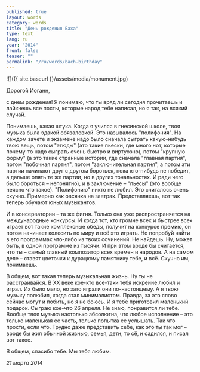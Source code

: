 ```yaml
---
published: true
layout: words
category: words
title: "День рождения Баха"
type: text
lang: ru
year: "2014"
front: false
teaser: ""
permalink: "/ru/words/bach-birthday"
---
```


![]({{ site.baseurl }}/assets/media/monument.jpg)

Дорогой Иоганн,

с днем рождения! Я понимаю, что ты вряд ли сегодня прочитаешь и лайкнешь все посты, которые народ тебе написал, но я так, на всякий случай.

Понимаешь, какая штука. Когда я учился в гнесинской школе, твоя музыка была эдакой обязаловкой. Это называлось "полифония". На каждом зачете и экзамене надо было сначала сыграть какую-нибудь твою вещь, потом "этюды" (это такие пьески, где много нот, которые почему-то надо сыграть очень быстро и виртуозно), потом "крупную форму" (а это такие странные истории, где сначала "главная партия", потом "побочная партия", потом "заключительная партия", а потом эти партии начинают друг с другом бороться, пока кто-нибудь не победит, а дальше опять те же партии, но в других тональностях. И ради чего было бороться – непонятно), и в заключение – "пьесы" (это вообще неясно что такое). "Полифонию" никто не любил. Это считалось очень скучно. Примерно как овсянка на завтрак. Представляешь, вот так теперь обучают юных музыкантов.

И в консерватории – та же фигня. Только она уже распространяется на международные конкурсы. И когда тот, кто громче всех и быстрее всех играет вот такие комплексные обеды, получит на конкурсе премию, он потом начинает колесить по миру и всё это играть. Но попробуй найти в его программах что-либо из твоих сочинений. Не найдешь. Ну, может быть, в одной программе из тысячи. И при этом вроде бы считается, что ты – самый главный композитор всех времен и народов. А на самом деле – ставят цветочки к дурацкому памятнику тебе, и всё. Скучно им, понимаешь.

В общем, вот такая теперь музыкальная жизнь. Ну ты не расстраивайся. В ХХ веке кое-кто все-таки тебя искренне любил и играл. Их было мало, но зато играли они по-настоящему. А я твою музыку полюбил, когда стал минималистом. Правда, за это слово сейчас могут и побить, но я не боюсь. И я тебе приготовил маленький подарок. Сыграю кое-что 26 апреля. Не знаю, понравится ли тебе. Вообще твоя музыка настолько абсолютна, что любое исполнение – это только маленькая ее часть, только попытка ее услышать. Так что прости, если что. Трудно даже представить себе, как это ты так мог – вроде бы жил обычной жизнью, семья, дети, то сё, и садился, и писал вот такое.

В общем, спасибо тебе. Мы тебя любим.

_21 марта 2014_